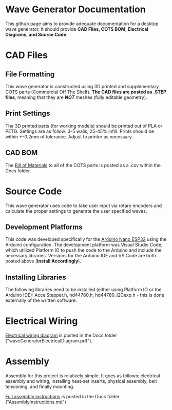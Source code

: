 # Wave Generator Documentation

This github page aims to provide adequate documentation for a desktop wave generator. It should provide **CAD Files, COTS BOM, Electrical Diagrams, and Source Code**. 

# CAD Files

## File Formatting

This wave generator is constructed using 3D printed and supplementary COTS parts (Commercial Off The Shelf). **The CAD files are posted as .STEP files**, meaning that they are ***NOT*** meshes (fully editable geometry). 

## Print Settings

The 3D printed parts (for working models) should be printed out of PLA or PETG. Settings are as follow: 3-5 walls, 25-45% infill. Prints should be within +-0.2mm of tolerance. Adjust to printer as necessary. 

## CAD BOM

The [Bill of Materials](https://github.com/ckoh27Punahou/waveGenerator/blob/main/Docs/waveGeneratorBOM.csv) to all of the COTS parts is posted as a .csv within the Docs folder. 

# Source Code

This wave generator uses code to take user input via rotary encoders and calculate the proper settings to generate the user specified waves.

## Development Platforms

This code was developed specifically for the [Arduino Nano ESP32](https://store.arduino.cc/products/nano-esp32-with-headers?srsltid=AfmBOoobrec-nGruFs_-Y9yvGQ6Ko73yMo6Cp1iv4HudvSx1w5w5968Y) using the Arduino configuration. The development platform was Visual Studio Code, which utilized Platform IO to push the code to the Arduino and include the necessary libraries. Versions for the Arduino IDE and VS Code are both posted above (**Install Accordingly**). 

## Installing Libraries

The following libraries need to be installed (either using Platform IO or the Arduino IDE): AccelStepper.h, hd44780.h, hd44780_I2Cexp.h - this is done externally of the written software. 

# Electrical Wiring

[Electrical wiring diagram](https://github.com/ckoh27Punahou/waveGenerator/blob/main/Docs/waveGeneratorElectricalDiagram.pdf) is posted in the Docs folder ("waveGeneratorElectricalDiagram.pdf"). 

# Assembly

Assembly for this project is relatively simple. It goes as follows: electrical assembly and wiring, installing heat-set inserts, physical assembly, belt tensioning, and finally mounting. 

[Full assembly instructions](https://github.com/ckoh27Punahou/waveGenerator/blob/main/Docs/AssemblyInstructions.md) is posted in the Docs folder ("AssemblyInstructions.md")